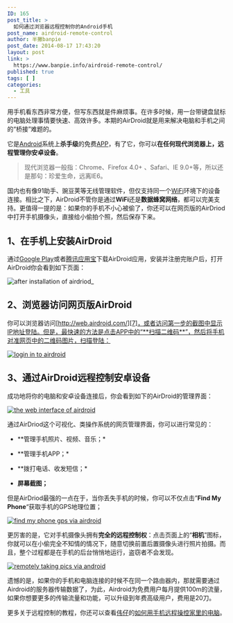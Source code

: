 ```yaml
---
ID: 165
post_title: >
  如何通过浏览器远程控制你的Android手机
post_name: airdroid-remote-control
author: 半撇banpie
post_date: 2014-08-17 17:43:20
layout: post
link: >
  https://www.banpie.info/airdroid-remote-control/
published: true
tags: [ ]
categories:
  - 工具
---
```

用手机看东西非常方便，但写东西就是件麻烦事。在许多时候，用一台带键盘鼠标的电脑处理事情要快速、高效许多。本期的AirDroid就是用来解决电脑和手机之间的“桥接”难题的。

它是[Android][1]系统上**杀手级**的免费[APP][2]，有了它，你可以**在任何现代浏览器上，远程管理你安卓设备**。

> 现代浏览器一般指：Chrome、Firefox 4.0+ 、Safari、IE 9.0+等，所以还是那句：珍爱生命，远离IE6。

国内也有像91助手、豌豆荚等无线管理软件，但仅支持同一个[WiFi][3]环境下的设备连接。相比之下，AirDroid不管你是通过**WiFi**还是**数据蜂窝网络**，都可以完美支持。更值得一提的是：如果你的手机不小心被偷了，你还可以在网页版的AirDriod中打开手机摄像头，直接给小偷拍个照，然后保存下来。

## 1、在手机上安装**AirDroid**

通过[Google Play][4]或者[腾讯应用宝][5]下载AirDroid应用，安装并注册完账户后，打开AirDroid你会看到如下页面：

![after installation of airdriod_][6]

## **2、浏览器访问网页版AirDroid**

你可以浏览器访问[http://web.airdroid.com/][7]，或者访问第一步的截图中显示IP地址登陆。但是，最快速的方法是点击APP中的“**扫描二维码**”，然后将手机对准网页中的二维码图片，扫描登陆：

[![login in to airdroid][8]][9]

## 3、通过**AirDroid**远程控制安卓设备

成功地将你的电脑和安卓设备连接后，你会看到如下的AirDroid的管理界面：

[![the web interface of airdroid][10]][11]

通过AirDriod这个可视化、类操作系统的网页管理界面，你可以进行常见的：

*   *\*管理手机照片、视频、音乐；\*

*   *\*管理手机APP；\*

*   *\*拨打电话、收发短信；\*

*   **屏幕截图；**

但是AirDriod最强的一点在于，当你丢失手机的时候，你可以不仅点击”**Find My Phone**“获取手机的GPS地理位置；

[![find my phone gps via airdroid][12]][13]

更厉害的是，它对手机摄像头拥有**完全的远程控制权**：点击页面上的“**相机**”图标，你就可以在小偷完全不知情的情况下，随意切换前置后置摄像头进行照片拍摄。而且，整个过程都是在手机的后台悄悄地运行，盗窃者不会发现。

[![remotely taking pics via android][14]][15]

遗憾的是，如果你的手机和电脑连接的时候不在同一个路由器内，那就需要通过Airdroid的服务器传输数据了，为此，Airdroid为免费用户每月提供100m的流量，如果你想要更多的传输流量和功能，可以升级到年费高级用户，费用是20刀。

更多关于远程控制的教程，你还可以查看[伟仔][16]的[如何用手机远程操控家里的电脑][17]。

 [1]: http://www.banpie.info/tag/Android
 [2]: http://www.banpie.info/tag/app/
 [3]: http://www.banpie.info/tag/wifi
 [4]: https://play.google.com/store/apps/details?id=com.sand.airdroid&referrer=utm_source%3Dairdroid%26utm_medium%3Dhomepage
 [5]: http://a.myapp.com/h/single.jsp?appid=86641&g_f=990939
 [6]: http://www.banpie.info/wp-content/uploads/2018/11/afterinstallationofairdriod__thumb.jpg "after installation of airdriod_"
 [7]: http://web.airdroid.com/ "http://web.airdroid.com/"
 [8]: http://7arnhx.com1.z0.glb.clouddn.com/wp-content/uploads/2014/08/loginintoairdroid_thumb.jpg "login in to airdroid"
 [9]: http://7arnhx.com1.z0.glb.clouddn.com/wp-content/uploads/2014/08/loginintoairdroid.jpg
 [10]: http://7arnhx.com1.z0.glb.clouddn.com/wp-content/uploads/2014/08/thewebinterfaceofairdroid_thumb.png "the web interface of airdroid"
 [11]: http://7arnhx.com1.z0.glb.clouddn.com/wp-content/uploads/2014/08/thewebinterfaceofairdroid.png
 [12]: http://7arnhx.com1.z0.glb.clouddn.com/wp-content/uploads/2014/08/findmyphonegpsviaairdroid_thumb.png "find my phone gps via airdroid"
 [13]: http://7arnhx.com1.z0.glb.clouddn.com/wp-content/uploads/2014/08/findmyphonegpsviaairdroid.png
 [14]: http://7arnhx.com1.z0.glb.clouddn.com/wp-content/uploads/2014/08/remotelytakingpicsviaandroid_thumb.jpg "remotely taking pics via android"
 [15]: http://7arnhx.com1.z0.glb.clouddn.com/wp-content/uploads/2014/08/remotelytakingpicsviaandroid.jpg
 [16]: http://www.banpie.info/author/ybw1990/
 [17]: http://www.banpie.info/splashtop-remote-control/
<!--stackedit_data:
eyJoaXN0b3J5IjpbLTE0NDc5NDMxNjVdfQ==
-->